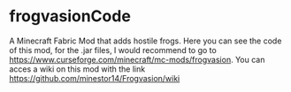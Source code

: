 # frogvasionCode
A Minecraft Fabric Mod that adds hostile frogs. Here you can see the code of this mod, for the .jar files, 
I would recommend to go to https://www.curseforge.com/minecraft/mc-mods/frogvasion.
You can acces a wiki on this mod with the link https://github.com/minestor14/Frogvasion/wiki
